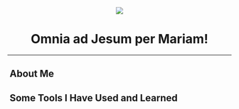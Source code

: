 <p align="center">
  <img src="https://capsule-render.vercel.app/api?type=waving&height=115&color=gradient&text=Joshua%20Fouch&textBg=false&animation=fadeIn&stroke=00000&section=header&descAlign=39&descAlignY=59&strokeWidth=2&fontAlign=50&fontAlignY=43&fontSize=60"/>
</p>

<h1 align="center">
  Omnia ad Jesum per Mariam!
</h1>

---

<!--about me-->
<h2>&nbsp;About Me</h2>


<!--skills and tech stack-->
<h2> &nbsp;Some Tools I Have Used and Learned</h2>
